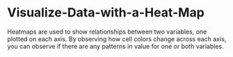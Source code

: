 # Visualize-Data-with-a-Heat-Map
Heatmaps are used to show relationships between two variables, one plotted on each axis. By observing how cell colors change across each axis, you can observe if there are any patterns in value for one or both variables.
